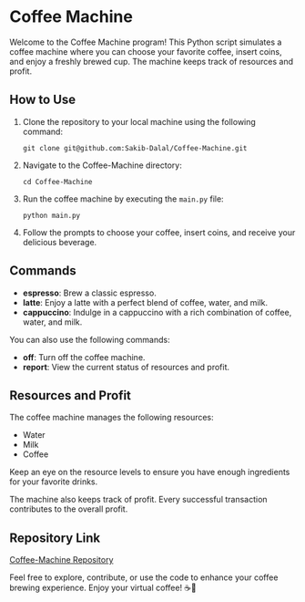 # Coffee Machine

Welcome to the Coffee Machine program! This Python script simulates a coffee machine where you can choose your favorite coffee, insert coins, and enjoy a freshly brewed cup. The machine keeps track of resources and profit.

## How to Use

1. Clone the repository to your local machine using the following command:

   ```
   git clone git@github.com:Sakib-Dalal/Coffee-Machine.git
   ```

2. Navigate to the Coffee-Machine directory:

   ```
   cd Coffee-Machine
   ```

3. Run the coffee machine by executing the `main.py` file:

   ```
   python main.py
   ```

4. Follow the prompts to choose your coffee, insert coins, and receive your delicious beverage.

## Commands

- **espresso**: Brew a classic espresso.
- **latte**: Enjoy a latte with a perfect blend of coffee, water, and milk.
- **cappuccino**: Indulge in a cappuccino with a rich combination of coffee, water, and milk.

You can also use the following commands:

- **off**: Turn off the coffee machine.
- **report**: View the current status of resources and profit.

## Resources and Profit

The coffee machine manages the following resources:

- Water
- Milk
- Coffee

Keep an eye on the resource levels to ensure you have enough ingredients for your favorite drinks.

The machine also keeps track of profit. Every successful transaction contributes to the overall profit.

## Repository Link

[Coffee-Machine Repository](git@github.com:Sakib-Dalal/Coffee-Machine.git)

Feel free to explore, contribute, or use the code to enhance your coffee brewing experience. Enjoy your virtual coffee! ☕️🚀
